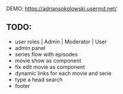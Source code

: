 DEMO: https://adriansokolowski.usermd.net/

## TODO:
* user roles | Admin | Moderator | User
* admin panel
* series flow with episodes
* movie show as component
* fix edit movie as component
* dynamic links for each movie and serie
* type a head search
* footer